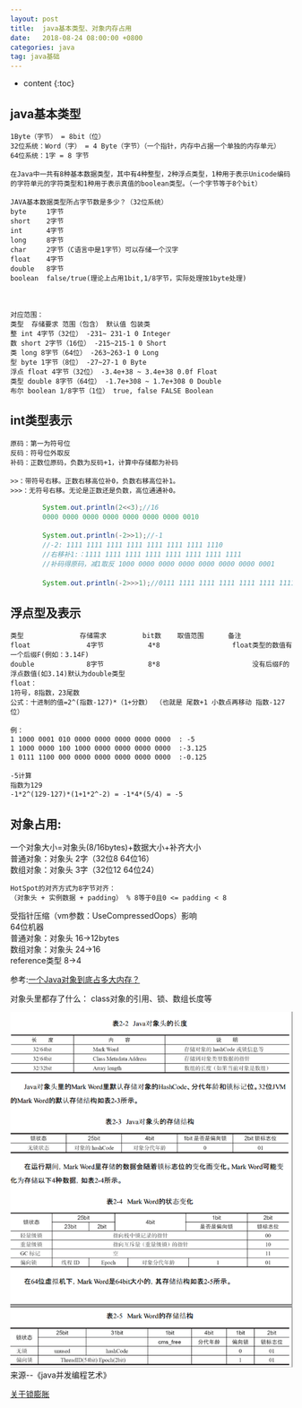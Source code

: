 ```yaml
---
layout: post
title:  java基本类型、对象内存占用
date:   2018-08-24 08:00:00 +0800
categories: java
tag: java基础
---
```


* content
{:toc}

## java基本类型

	1Byte（字节） = 8bit（位）
	32位系统：Word（字） = 4 Byte（字节）（一个指针，内存中占据一个单独的内存单元）
	64位系统：1字 = 8 字节 
	
	在Java中一共有8种基本数据类型，其中有4种整型，2种浮点类型，1种用于表示Unicode编码的字符单元的字符类型和1种用于表示真值的boolean类型。（一个字节等于8个bit）
	
	JAVA基本数据类型所占字节数是多少？（32位系统）
	byte     1字节               
	short    2字节               
	int      4字节               
	long     8字节               
	char     2字节（C语言中是1字节）可以存储一个汉字
	float    4字节               
	double   8字节               
	boolean  false/true(理论上占用1bit,1/8字节，实际处理按1byte处理)       
	


	对应范围：     
	类型  存储要求 范围（包含） 默认值 包装类
	整 int 4字节（32位） -231~ 231-1 0 Integer
	数 short 2字节（16位） -215~215-1 0 Short
	类 long 8字节（64位） -263~263-1 0 Long
	型 byte 1字节（8位） -27~27-1 0 Byte
	浮点 float 4字节（32位） -3.4e+38 ~ 3.4e+38 0.0f Float
	类型 double 8字节（64位） -1.7e+308 ~ 1.7e+308 0 Double
	布尔 boolean 1/8字节（1位） true, false FALSE Boolean

	



## int类型表示
    原码：第一为符号位   
    反码：符号位外取反   
    补码：正数位原码，负数为反码+1，计算中存储都为补码   
    
    >>：带符号右移。正数右移高位补0，负数右移高位补1。
    >>>：无符号右移。无论是正数还是负数，高位通通补0。   
```java
        System.out.println(2<<3);//16 
        0000 0000 0000 0000 0000 0000 0000 0010
        
        System.out.println(-2>>1);//-1 
        //-2: 1111 1111 1111 1111 1111 1111 1111 1110 
        //右移补1:：1111 1111 1111 1111 1111 1111 1111 1111
        //补码得原码，减1取反 1000 0000 0000 0000 0000 0000 0000 0001
        
        System.out.println(-2>>>1);//0111 1111 1111 1111 1111 1111 1111
```



## 浮点型及表示
	类型              存储需求         bit数    取值范围      备注
	float              4字节           4*8                  float类型的数值有一个后缀F(例如：3.14F)
	double             8字节           8*8                       没有后缀F的浮点数值(如3.14)默认为double类型
    float：
    1符号，8指数，23尾数
    公式：十进制的值=2^(指数-127)*（1+分数） （也就是 尾数+1 小数点再移动 指数-127 位）
    
    例：
    1 1000 0001 010 0000 0000 0000 0000 0000  : -5
    1 1000 0000 100 1000 0000 0000 0000 0000  :-3.125
    1 0111 1100 000 0000 0000 0000 0000 0000  :-0.125
    
    -5计算
    指数为129
    -1*2^(129-127)*(1+1*2^-2) = -1*4*(5/4) = -5

## 对象占用:

一个对象大小=对象头(8/16bytes)+数据大小+补齐大小   
普通对象：对象头 2字（32位8 64位16）   
数组对象：对象头 3字（32位12 64位24）   
    
    HotSpot的对齐方式为8字节对齐：
    （对象头 + 实例数据 + padding） % 8等于0且0 <= padding < 8
	
受指针压缩（vm参数：UseCompressedOops）影响   
64位机器   
普通对象：对象头 16->12bytes   
数组对象：对象头 24->16   
reference类型 8->4   

参考:[一个Java对象到底占多大内存？](http://m.blog.csdn.net/javastart/article/details/50761056) 

对象头里都存了什么：
class对象的引用、锁、数组长度等

![](/styles/images/java/objHead1.png)   
来源--《java并发编程艺术》

[关于锁膨胀](/2019/06/03/锁膨胀)
